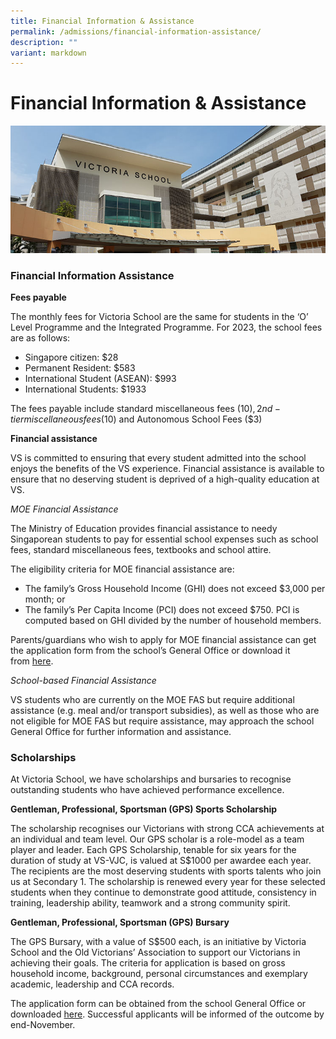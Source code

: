 ```yaml
---
title: Financial Information & Assistance
permalink: /admissions/financial-information-assistance/
description: ""
variant: markdown
---
```

# **Financial Information & Assistance**

![](/images/admissions_header_photo.jpg)

### Financial Information Assistance

**Fees payable**

The monthly fees for Victoria School are the same for students in the ‘O’ Level Programme and the Integrated Programme. For 2023, the school fees are as follows:

*   Singapore citizen: $28
*   Permanent Resident: $583
*   International Student (ASEAN): $993
*   International Students: $1933

The fees payable include standard miscellaneous fees ($10), 2nd-tier miscellaneous fees ($10) and Autonomous School Fees ($3)

**Financial assistance**

VS is committed to ensuring that every student admitted into the school enjoys the benefits of the VS experience. Financial assistance is available to ensure that no deserving student is deprived of a high-quality education at VS.

_MOE Financial Assistance_

The Ministry of Education provides financial assistance to needy Singaporean students to pay for essential school expenses such as school fees, standard miscellaneous fees, textbooks and school attire.

The eligibility criteria for MOE financial assistance are:

*   The family’s Gross Household Income (GHI) does not exceed $3,000 per month; or
*   The family’s Per Capita Income (PCI) does not exceed $750. PCI is computed based on GHI divided by the number of household members.

Parents/guardians who wish to apply for MOE financial assistance can get the application form from the school’s General Office or download it from [here](/files/8b-MOE-FAS-Application-Form-1.pdf).

_School-based Financial Assistance_

VS students who are currently on the MOE FAS but require additional assistance (e.g. meal and/or transport subsidies), as well as those who are not eligible for MOE FAS but require assistance, may approach the school General Office for further information and assistance.

### Scholarships

At Victoria School, we have scholarships and bursaries to recognise outstanding students who have achieved performance excellence.

**Gentleman, Professional, Sportsman (GPS) Sports Scholarship**

The scholarship recognises our Victorians with strong CCA achievements at an individual and team level. Our GPS scholar is a role-model as a team player and leader. Each GPS Scholarship, tenable for six years for the duration of study at VS-VJC, is valued at S$1000 per awardee each year. The recipients are the most deserving students with sports talents who join us at Secondary 1. The scholarship is renewed every year for these selected students when they continue to demonstrate good attitude, consistency in training, leadership ability, teamwork and a strong community spirit.

**Gentleman, Professional, Sportsman (GPS) Bursary**

The GPS Bursary, with a value of S$500 each, is an initiative by Victoria School and the Old Victorians’ Association to support our Victorians in achieving their goals. The criteria for application is based on gross household income, background, personal circumstances and exemplary academic, leadership and CCA records.

The application form can be obtained from the school General Office or downloaded [here](/files/GPS-Bursary-Application-Form.pdf). Successful applicants will be informed of the outcome by end-November.